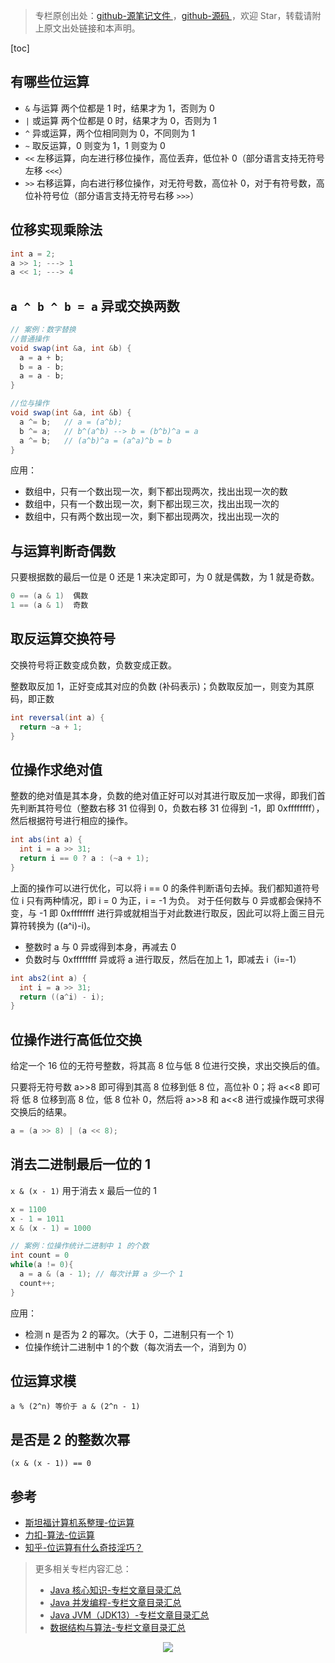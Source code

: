 > 专栏原创出处：[github-源笔记文件 ](https://github.com/GourdErwa/review-notes) ，[github-源码 ](https://github.com/GourdErwa/leetcode)，欢迎 Star，转载请附上原文出处链接和本声明。

[toc]

## 有哪些位运算

- `&` 与运算 两个位都是 1 时，结果才为 1，否则为 0
- `|` 或运算 两个位都是 0 时，结果才为 0，否则为 1
- `^` 异或运算，两个位相同则为 0，不同则为 1
- `~` 取反运算，0 则变为 1，1 则变为 0
- `<<` 左移运算，向左进行移位操作，高位丢弃，低位补 0（部分语言支持无符号左移 `<<<`）
- `>>` 右移运算，向右进行移位操作，对无符号数，高位补 0，对于有符号数，高位补符号位（部分语言支持无符号右移 `>>>`）

## 位移实现乘除法
```java
int a = 2;
a >> 1; ---> 1
a << 1; ---> 4
```

## `a ^ b ^ b = a` 异或交换两数
```java
// 案例：数字替换
//普通操作
void swap(int &a, int &b) {
  a = a + b;
  b = a - b;
  a = a - b;
}

//位与操作
void swap(int &a, int &b) {
  a ^= b;   // a = (a^b);
  b ^= a;   // b^(a^b) --> b = (b^b)^a = a
  a ^= b;   // (a^b)^a = (a^a)^b = b
}
```
应用：
- 数组中，只有一个数出现一次，剩下都出现两次，找出出现一次的数
- 数组中，只有一个数出现一次，剩下都出现三次，找出出现一次的
- 数组中，只有两个数出现一次，剩下都出现两次，找出出现一次的

## 与运算判断奇偶数

只要根据数的最后一位是 0 还是 1 来决定即可，为 0 就是偶数，为 1 就是奇数。
```java
0 == (a & 1)  偶数
1 == (a & 1)  奇数
```

## 取反运算交换符号

交换符号将正数变成负数，负数变成正数。

整数取反加 1，正好变成其对应的负数 (补码表示)；负数取反加一，则变为其原码，即正数
```java
int reversal(int a) {
  return ~a + 1;
}
```

## 位操作求绝对值

整数的绝对值是其本身，负数的绝对值正好可以对其进行取反加一求得，即我们首先判断其符号位（整数右移 31 位得到 0，负数右移 31 位得到 -1，即 0xffffffff），
然后根据符号进行相应的操作。
```java
int abs(int a) {
  int i = a >> 31;
  return i == 0 ? a : (~a + 1);
}
```
上面的操作可以进行优化，可以将 i == 0 的条件判断语句去掉。我们都知道符号位 i 只有两种情况，即 i = 0 为正，i = -1 为负。
对于任何数与 0 异或都会保持不变，与 -1 即 0xffffffff 进行异或就相当于对此数进行取反，因此可以将上面三目元算符转换为 ((a^i)-i)。

- 整数时 a 与 0 异或得到本身，再减去 0
- 负数时与 0xffffffff 异或将 a 进行取反，然后在加上 1，即减去 i（i=-1）

```java
int abs2(int a) {
  int i = a >> 31;
  return ((a^i) - i);
}
```

## 位操作进行高低位交换

给定一个 16 位的无符号整数，将其高 8 位与低 8 位进行交换，求出交换后的值。

只要将无符号数 a>>8 即可得到其高 8 位移到低 8 位，高位补 0；将 a<<8 即可将 低 8 位移到高 8 位，低 8 位补 0，然后将 a>>8 和 a<<8 进行或操作既可求得交换后的结果。
```java
a = (a >> 8) | (a << 8);
```

## 消去二进制最后一位的 1
`x & (x - 1)` 用于消去 x 最后一位的 1
```java
x = 1100
x - 1 = 1011
x & (x - 1) = 1000

// 案例：位操作统计二进制中 1 的个数
int count = 0  
while(a != 0){  
  a = a & (a - 1); // 每次计算 a 少一个 1
  count++;  
} 
```
应用：
- 检测 n 是否为 2 的幂次。（大于 0，二进制只有一个 1）
- 位操作统计二进制中 1 的个数（每次消去一个，消到为 0）

## 位运算求模
`a % (2^n) 等价于 a & (2^n - 1)`

## 是否是 2 的整数次幂
`(x & (x - 1)) == 0`

## 参考
- [斯坦福计算机系整理-位运算 ](http://graphics.stanford.edu/~seander/bithacks.html#OperationCounting)
- [力扣-算法-位运算 ](https://leetcode-cn.com/problemset/all/?topicSlugs=bit-manipulation)
- [知乎-位运算有什么奇技淫巧？](https://www.zhihu.com/question/38206659)

> 更多相关专栏内容汇总：
>- [Java 核心知识-专栏文章目录汇总 ](https://gourderwa.blog.csdn.net/article/details/104020339)
>- [Java 并发编程-专栏文章目录汇总 ](https://blog.csdn.net/xiaohulunb/article/details/103594468)
>- [Java JVM（JDK13）-专栏文章目录汇总 ](https://blog.csdn.net/xiaohulunb/article/details/103828570)
>- [数据结构与算法-专栏文章目录汇总 ](https://blog.csdn.net/xiaohulunb/article/details/104368031)

<div align="center">
    <img src="https://blog-review-notes.oss-cn-beijing.aliyuncs.com/gourderwa.footer.jpeg">
</div>